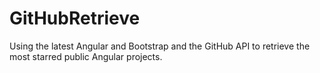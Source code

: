 # GitHubRetrieve
Using the latest Angular and Bootstrap and the GitHub API to retrieve the most starred public Angular projects.
